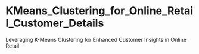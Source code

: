 # KMeans_Clustering_for_Online_Retail_Customer_Details
Leveraging K-Means Clustering for Enhanced Customer Insights in Online Retail
